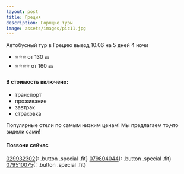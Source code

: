 ```yaml
---
layout: post
title: Греция
description: Горящие туры
image: assets/images/pic11.jpg
---
```


Автобусный тур в Грецию выезд 10.06 на 5 дней 4 ночи

- :star::star::star: от 130 :euro:
- :star::star::star::star: от 160 :euro:

#### В стоимость включено:
- транспорт
- проживание
- завтрак
- страховка


Популярные отели по самым низким ценам!
Мы предлагаем то,что видели сами!

#### Позвони сейчас
[029932302](tel:+37329932302){: .button .special .fit}
[079804044](tel:+37379804044){: .button .special .fit}
[079510075](tel:+079510075){: .button .special .fit}
